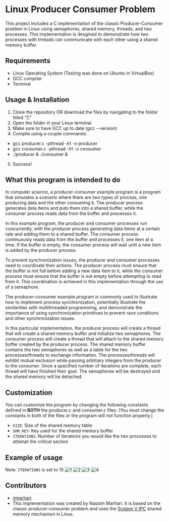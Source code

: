 # Linux Producer Consumer Problem

This project includes a C implementation of the classic Producer-Consumer problem in Linux using semaphores, shared memory, threads, and two processes. This implementation is desgined to demonstrate how two processes with threads can communicate with each other using a shared memory buffer.

## Requirements

- Linux Operating System (Testing was done on Ubuntu in VirtualBox)
- GCC compiler
- Terminal

## Usage & Installation

1. Clone the repository OR download the files by navigating to the folder titled "C"
2. Open the folder in your Linux terminal
3. Make sure to have GCC up to date (gcc --version)
4. Compile using a couple commands:
  - gcc producer.c -pthread -lrt -o producer
  - gcc consumer.c -pthread -lrt -o consumer
  - ./producer & ./consumer &
5. Success!

## What this program is intended to do
In computer science, a producer-consumer example program is a program that simulates a scenario where there are two types of process, one producing data and the other consuming it. The producer process generates data items and puts them into a shared buffer, while the consumer process reads data from the buffer and processes it.

In this example program, the producer and consumer processes run concurrently, with the producer process generating data items at a certain rate and adding them to a shared buffer. The consumer process continuously reads data from the buffer and processes it, one item at a time. If the buffer is empty, the consumer process will wait until a new item is added by the producer process.

To prevent synchronization issues, the producer and consumer processes need to coordinate their actions. The producer process must ensure that the buffer is not full before adding a new data item to it, while the consumer process must ensure that the buffer is not empty before attempting to read from it. This coordination is achieved in this implementation through the use of a semaphore.

The producer-consumer example program is commonly used to illustrate how to implement process synchronization, potentially illustrate the similarities with multithreaded programming, and demonstrate the importance of using synchronization primitives to prevent race conditions and other synchronization issues.

In this particular implementation, the producer process will create a thread that will create a shared memory buffer and initialize two semaphores. The consumer process will create a thread that will attach to the shared memory buffer created by the producer process. The shared memory buffer contains the two semaphores as well as a table for the two processes/threads to exchange information. The processes/threads will exhibit mutual exclusion while passing arbitrary integers from the producer to the consumer. Once a specified number of iterations are complete, each thread will have finished their goal. The semaphores will be destroyed and the shared memory will be detached.

## Customization

You can customize the program by changing the following constants defined in **BOTH** the producer.c and consumer.c files:
(You must change the constants in both of the files or the program will not function properly.)
- `SIZE`: Size of the shared memory table
- `SHM_KEY`: Key used for the shared memory buffer
- `ITERATIONS`: Number of iterations you would like the two processes to attempt the critical section

## Example of usage
Note: `ITERATIONS` is set to 10
![1](https://user-images.githubusercontent.com/92116345/230514038-8c7e5eae-dbab-4788-bec3-b0291243365a.png)
![2](https://user-images.githubusercontent.com/92116345/230514047-ed2fb798-b3ed-44f8-9bdf-10ce706620ee.png)
![3](https://user-images.githubusercontent.com/92116345/230514055-a5f93304-62ed-40ca-ad54-e7545a013019.png)
![4](https://user-images.githubusercontent.com/92116345/230514058-1906a0d3-41ca-43bd-a7ec-03a6f1ac32c4.png)

## Contributors

- [nmarhari](https://github.com/nmarhari)
- This implementation was created by Nassim Marhari. It is based on the classic producer-consumer problem and uses the [System V IPC](https://man7.org/linux/man-pages/man3/shm_open.3.html) shared memory mechanism in Linux.
